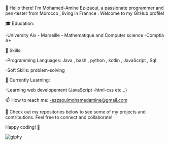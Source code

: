 👋 Hello there! I'm Mohamed-Amine Ez-zaoui, a passionate programmer and pen-tester from Morocco , living in Frannce . Welcome to my GitHub profile!

🎓 Education:

-University Aix - Marseille - Mathematique and Computer science
-Comptia A+

🚀 Skills:

-Programming Languages: Java , bash , python , kotlin , JavaScript , Sql

-Soft Skills: problem-solving

🌱 Currently Learning:

-Learning web developement (JavaScript -html-css etc...)

📫 How to reach me:
-ezzaouimohamedamine@gmail.com

👀 Check out my repositories below to see some of my projects and contributions. Feel free to connect and collaborate!

Happy coding! 🚀

![giphy](https://github.com/n1motv/n1motv/assets/77668027/b62db6bd-12f0-4fbe-ab2c-2ab69fc4a8b0)
